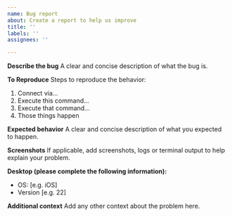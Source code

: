 ```yaml
---
name: Bug report
about: Create a report to help us improve
title: ''
labels: ''
assignees: ''

---
```


**Describe the bug**
A clear and concise description of what the bug is.

**To Reproduce**
Steps to reproduce the behavior:
1. Connect via...
2. Execute this command...
3. Execute that command...
4. Those things happen

**Expected behavior**
A clear and concise description of what you expected to happen.

**Screenshots**
If applicable, add screenshots, logs or terminal output to help explain your problem.

**Desktop (please complete the following information):**
 - OS: [e.g. iOS]
 - Version [e.g. 22]

**Additional context**
Add any other context about the problem here.
